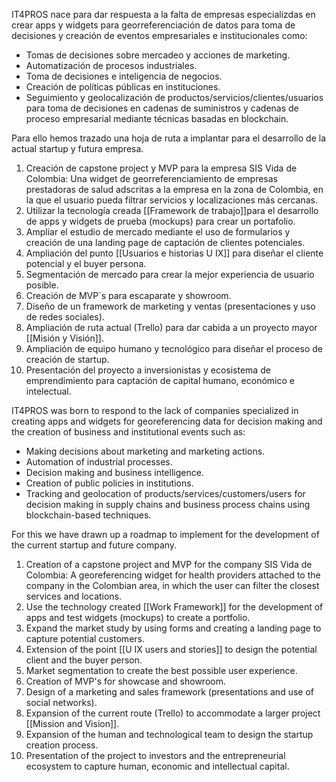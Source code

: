 IT4PROS nace para dar respuesta a la falta de empresas especializdas en crear apps y widgets para georreferenciación de datos para toma de decisiones y creación de eventos empresariales e institucionales como:

- Tomas de decisiones sobre mercadeo y acciones de marketing.
- Automatización de procesos industriales.
- Toma de decisiones e inteligencia de negocios.
- Creación de políticas públicas en instituciones.
- Seguimiento y geolocalización de productos/servicios/clientes/usuarios para toma de decisiones en cadenas de suministros y cadenas de proceso empresarial mediante técnicas basadas en blockchain.

Para ello hemos trazado una hoja de ruta a implantar para el desarrollo de la actual startup y futura empresa.

1. Creación de capstone project y MVP para la empresa SIS Vida de Colombia: Una widget de georreferenciamiento de empresas prestadoras de salud adscritas a la empresa en la zona de Colombia, en la que el usuario pueda filtrar servicios y localizaciones más cercanas.
2. Utilizar la tecnología creada [[Framework de trabajo]]para el desarrollo de apps y widgets de prueba (mockups) para crear un portafolio.
3. Ampliar el estudio de mercado mediante el uso de formularios y creación de una landing page de captación de clientes potenciales.
4. Ampliación del punto [[Usuarios e historias U IX]] para diseñar el cliente potencial y el buyer persona.
5. Segmentación de mercado para crear la mejor experiencia de usuario posible.
6. Creación de MVP´s para escaparate y showroom.
7. Diseño de un framework de marketing y ventas (presentaciones y uso de redes sociales).
8. Ampliación de ruta actual (Trello) para dar cabida a un proyecto mayor [[Misión y Visión]].
9.  Ampliación de equipo humano y tecnológico para diseñar el proceso de creación de startup.
10. Presentación del proyecto a inversionistas y ecosistema de emprendimiento para captación de capital humano, económico e intelectual.


IT4PROS was born to respond to the lack of companies specialized in creating apps and widgets for georeferencing data for decision making and the creation of business and institutional events such as:

- Making decisions about marketing and marketing actions.
- Automation of industrial processes.
- Decision making and business intelligence.
- Creation of public policies in institutions.
- Tracking and geolocation of products/services/customers/users for decision making in supply chains and business process chains using blockchain-based techniques.

For this we have drawn up a roadmap to implement for the development of the current startup and future company.

1. Creation of a capstone project and MVP for the company SIS Vida de Colombia: A georeferencing widget for health providers attached to the company in the Colombian area, in which the user can filter the closest services and locations.
2. Use the technology created [[Work Framework]] for the development of apps and test widgets (mockups) to create a portfolio.
3. Expand the market study by using forms and creating a landing page to capture potential customers.
4. Extension of the point [[U IX users and stories]] to design the potential client and the buyer person.
5. Market segmentation to create the best possible user experience.
6. Creation of MVP's for showcase and showroom.
7. Design of a marketing and sales framework (presentations and use of social networks).
8. Expansion of the current route (Trello) to accommodate a larger project [[Mission and Vision]].
9. Expansion of the human and technological team to design the startup creation process.
10. Presentation of the project to investors and the entrepreneurial ecosystem to capture human, economic and intellectual capital.